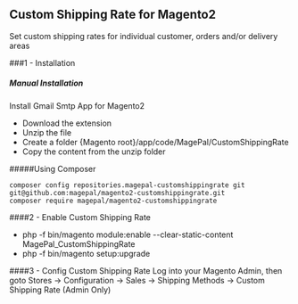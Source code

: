 ## Custom Shipping Rate for Magento2
Set custom shipping rates for individual customer, orders and/or delivery areas

###1 - Installation 
##### Manual Installation
Install Gmail Smtp App for Magento2
 * Download the extension
 * Unzip the file
 * Create a folder {Magento root}/app/code/MagePal/CustomShippingRate
 * Copy the content from the unzip folder


#####Using Composer

```
composer config repositories.magepal-customshippingrate git git@github.com:magepal/magento2-customshippingrate.git
composer require magepal/magento2-customshippingrate
```

####2 -  Enable Custom Shipping Rate
 * php -f bin/magento module:enable --clear-static-content MagePal_CustomShippingRate
 * php -f bin/magento setup:upgrade

####3 - Config Custom Shipping Rate
Log into your Magento Admin, then goto Stores -> Configuration -> Sales -> Shipping Methods -> Custom Shipping Rate (Admin Only)
